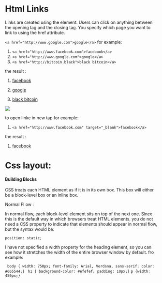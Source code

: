 
# Html Links

Links are created using the <a> element. Users can click on anything between the opening <a> tag and the closing </a> tag. You specify which page you want to link to using the href attribute.

` <a href="http://www.google.com">google</a> `
for example:

1. ` <a href="http://www.facebook.com">facebook</a> `
2. ` <a href="http://www.google.com">google</a> `
3. ` <a href="http://bitcoin.black">black bitcoin</a> `

the result :

1. <a href="http://www.facebook.com">facebook</a>

2. <a href="http://www.google.com">google</a>
3. <a href="http://bitcoin.black">black bitcoin</a>

![](https://github.com/MURADALSHORMAN/reading-notes/blob/main/links.JPG)

to open linke in new tap for example:

1. ` <a href="http://www.facebook.com" target="_blank">facebook</a> `

the result :
1. <a href="http://www.facebook.com" target="_blank">facebook</a>


# Css layout:

#### Building Blocks
CSS treats each HTML element as if it is in its own box. This box will either be a block-level box or an inline box.

Normal Fl ow :

In normal flow, each block-level element sits on top of the next one. Since this is the default way in which browsers treat HTML elements, you do not
need a CSS property to indicate that elements should appear in normal flow, but the syntax would be:

` position: static; `

I have not specified a width  property for the heading element, so you can see how it stretches the width of the entire browser window by default.
fro example:


` body {
width: 750px;
font-family: Arial, Verdana, sans-serif;
color: #665544;}`
` h1 {
background-color: #efefef;
padding: 10px;}`
` p {width: 450px;} `



